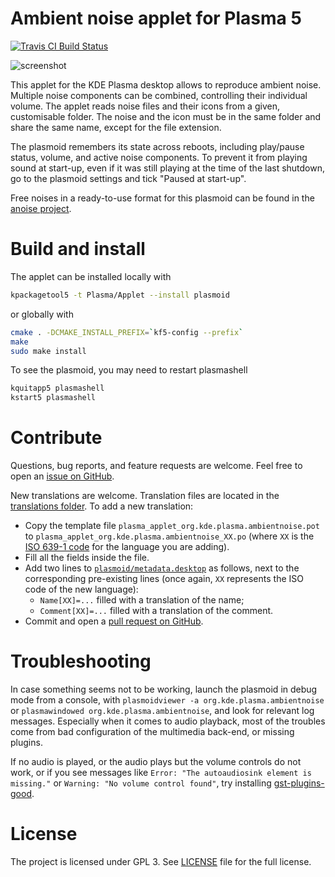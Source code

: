 # Ambient noise applet for Plasma 5
[![Travis CI Build Status](https://travis-ci.org/m-pilia/plasma-applet-ambientnoise.svg?branch=master)](https://travis-ci.org/m-pilia/plasma-applet-ambientnoise)

![screenshot](https://user-images.githubusercontent.com/8300317/27260682-155864dc-5432-11e7-8afa-4327cac14e32.png)

This applet for the KDE Plasma desktop allows to reproduce ambient noise.
Multiple noise components can be combined, controlling their individual volume.
The applet reads noise files and their icons from a given, customisable folder.
The noise and the icon must be in the same folder and share the same name,
except for the file extension.

The plasmoid remembers its state across reboots, including play/pause status,
volume, and active noise components. To prevent it from playing sound at
start-up, even if it was still playing at the time of the last shutdown, go to
the plasmoid settings and tick "Paused at start-up".

Free noises in a ready-to-use format for this plasmoid can be found in the
[anoise project](http://anoise.tuxfamily.org/).

# Build and install

The applet can be installed locally with
```bash
kpackagetool5 -t Plasma/Applet --install plasmoid
```
or globally with
```bash
cmake . -DCMAKE_INSTALL_PREFIX=`kf5-config --prefix`
make
sudo make install
```

To see the plasmoid, you may need to restart plasmashell
```bash
kquitapp5 plasmashell
kstart5 plasmashell
```

# Contribute

Questions, bug reports, and feature requests are welcome. Feel free to open an
[issue on
GitHub](https://github.com/m-pilia/plasma-applet-ambientnoise/issues).

New translations are welcome. Translation files are located in the
[translations folder](translations). To add a new translation:
+ Copy the template
file `plasma_applet_org.kde.plasma.ambientnoise.pot` to
`plasma_applet_org.kde.plasma.ambientnoise_XX.po` (where `XX` is the [ISO 639-1
code](http://www.loc.gov/standards/iso639-2/php/English_list.php) for the
language you are adding).
+ Fill all the fields inside the file.
+ Add two lines to
  [`plasmoid/metadata.desktop`](https://github.com/m-pilia/plasma-applet-ambientnoise/blob/master/plasmoid/metadata.desktop)
  as follows, next to the corresponding pre-existing lines (once again, `XX`
  represents the ISO code of the new language):
    + `Name[XX]=...` filled with a translation of the name;
    + `Comment[XX]=...` filled with a translation of the comment.
+ Commit and open a [pull
request on
GitHub](https://github.com/m-pilia/plasma-applet-ambientnoise/pulls).

# Troubleshooting

In case something seems not to be working, launch the plasmoid in debug mode
from a console, with `plasmoidviewer -a org.kde.plasma.ambientnoise` or
`plasmawindowed org.kde.plasma.ambientnoise`, and look for relevant log
messages. Especially when it comes to audio playback, most of the troubles come
from bad configuration of the multimedia back-end, or missing plugins.

If no audio is played, or the audio plays but the volume controls do not work,
or if you see messages like `Error: "The autoaudiosink element is missing."` or
`Warning: "No volume control found"`, try installing
[gst-plugins-good](https://gstreamer.freedesktop.org/modules/gst-plugins-good.html).

# License
The project is licensed under GPL 3. See [LICENSE](./LICENSE)
file for the full license.

